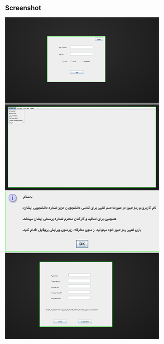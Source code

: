 ## Screenshot

![login](./screenshots/login_base.png)
![studentmain](./screenshots/student_main.png)
![guideMessage](./screenshots/guide.png)
![profileEdit](./screenshots/profile_edit.png)
